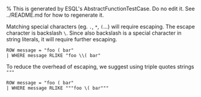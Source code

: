 % This is generated by ESQL's AbstractFunctionTestCase. Do no edit it. See ../README.md for how to regenerate it.

Matching special characters (eg. `.`, `*`, `(`...) will require escaping.
The escape character is backslash `\`. Since also backslash is a special character in string literals,
it will require further escaping.

```esql
ROW message = "foo ( bar"
| WHERE message RLIKE "foo \\( bar"
```


To reduce the overhead of escaping, we suggest using triple quotes strings `"""`

```esql
ROW message = "foo ( bar"
| WHERE message RLIKE """foo \( bar"""
```


